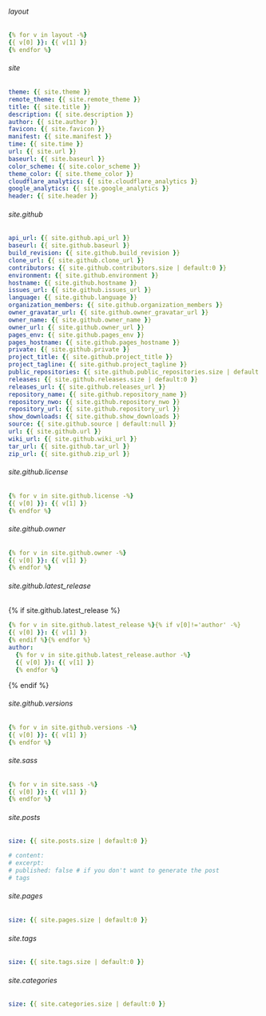 <style> .markdown-body .highlight pre{max-height:400px} </style>

###### layout

```yml
{% for v in layout -%}
{{ v[0] }}: {{ v[1] }}
{% endfor %}
```

###### site

```yml
theme: {{ site.theme }}
remote_theme: {{ site.remote_theme }}
title: {{ site.title }}
description: {{ site.description }}
author: {{ site.author }}
favicon: {{ site.favicon }}
manifest: {{ site.manifest }}
time: {{ site.time }}
url: {{ site.url }}
baseurl: {{ site.baseurl }}
color_scheme: {{ site.color_scheme }}
theme_color: {{ site.theme_color }}
cloudflare_analytics: {{ site.cloudflare_analytics }}
google_analytics: {{ site.google_analytics }}
header: {{ site.header }}

```

###### site.github

```yml
api_url: {{ site.github.api_url }}
baseurl: {{ site.github.baseurl }}
build_revision: {{ site.github.build_revision }}
clone_url: {{ site.github.clone_url }}
contributors: {{ site.github.contributors.size | default:0 }}
environment: {{ site.github.environment }}
hostname: {{ site.github.hostname }}
issues_url: {{ site.github.issues_url }}
language: {{ site.github.language }}
organization_members: {{ site.github.organization_members }}
owner_gravatar_url: {{ site.github.owner_gravatar_url }}
owner_name: {{ site.github.owner_name }}
owner_url: {{ site.github.owner_url }}
pages_env: {{ site.github.pages_env }}
pages_hostname: {{ site.github.pages_hostname }}
private: {{ site.github.private }}
project_title: {{ site.github.project_title }}
project_tagline: {{ site.github.project_tagline }}
public_repositories: {{ site.github.public_repositories.size | default:0 }}
releases: {{ site.github.releases.size | default:0 }}
releases_url: {{ site.github.releases_url }}
repository_name: {{ site.github.repository_name }}
repository_nwo: {{ site.github.repository_nwo }}
repository_url: {{ site.github.repository_url }}
show_downloads: {{ site.github.show_downloads }}
source: {{ site.github.source | default:null }}
url: {{ site.github.url }}
wiki_url: {{ site.github.wiki_url }}
tar_url: {{ site.github.tar_url }}
zip_url: {{ site.github.zip_url }}

```

###### site.github.license

```yml
{% for v in site.github.license -%}
{{ v[0] }}: {{ v[1] }}
{% endfor %}
```

###### site.github.owner

```yml
{% for v in site.github.owner -%}
{{ v[0] }}: {{ v[1] }}
{% endfor %}
```

###### site.github.latest_release

{% if site.github.latest_release %}
```yml
{% for v in site.github.latest_release %}{% if v[0]!='author' -%}
{{ v[0] }}: {{ v[1] }}
{% endif %}{% endfor %}
author:
  {% for v in site.github.latest_release.author -%}
  {{ v[0] }}: {{ v[1] }}
  {% endfor %}
```
{% endif %}

###### site.github.versions

```yml
{% for v in site.github.versions -%}
{{ v[0] }}: {{ v[1] }}
{% endfor %}
```

###### site.sass

```yml
{% for v in site.sass -%}
{{ v[0] }}: {{ v[1] }}
{% endfor %}
```

###### site.posts

```yml
size: {{ site.posts.size | default:0 }}

# content:
# excerpt:
# published: false # if you don't want to generate the post
# tags

```

###### site.pages

```yml
size: {{ site.pages.size | default:0 }}
```

###### site.tags

```yml
size: {{ site.tags.size | default:0 }}
```

###### site.categories

```yml
size: {{ site.categories.size | default:0 }}
```
